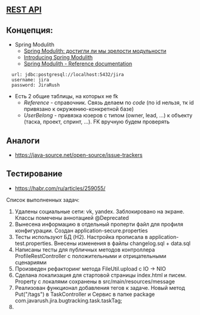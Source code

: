 ## [REST API](http://localhost:8080/doc)

## Концепция:

- Spring Modulith
    - [Spring Modulith: достигли ли мы зрелости модульности](https://habr.com/ru/post/701984/)
    - [Introducing Spring Modulith](https://spring.io/blog/2022/10/21/introducing-spring-modulith)
    - [Spring Modulith - Reference documentation](https://docs.spring.io/spring-modulith/docs/current-SNAPSHOT/reference/html/)

```
  url: jdbc:postgresql://localhost:5432/jira
  username: jira
  password: JiraRush
```

- Есть 2 общие таблицы, на которых не fk
    - _Reference_ - справочник. Связь делаем по _code_ (по id нельзя, тк id привязано к окружению-конкретной базе)
    - _UserBelong_ - привязка юзеров с типом (owner, lead, ...) к объекту (таска, проект, спринт, ...). FK вручную будем
      проверять

## Аналоги

- https://java-source.net/open-source/issue-trackers

## Тестирование

- https://habr.com/ru/articles/259055/

Список выполненных задач:
1) Удалены социальные сети: vk, yandex. Заблокировано на экране. Классы помечены аннотацией @Deprecated
2) Вынесена информацию в отдельный проперти файл для профиля конфигурации. Создан application-seсure.properties
3) Тесты используют БД (H2). Настройка прописала в application-test.properties. Внесены изменения в файлы changelog.sql + data.sql
4) Написаны тесты для публичных методов контроллера ProfileRestController с положительными и отрицательными сценариями
5) Произведен рефакторинг метода FileUtil.upload c IO -> NIO
6) Сделана локализация для стартовой страницы index.html и писем. Property с локалями сохранены в src/main/resources/message
7) Реализован функционал добавления тегов к задаче. Новый метод Put("/tags") в TaskController и Сервис в папке package com.javarush.jira.bugtracking.task.taskTag;
8) 
